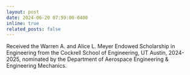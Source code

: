 ```yaml
---
layout: post
date: 2024-06-20 07:59:00-0400
inline: true
related_posts: false
---
```


Received the Warren A. and Alice L. Meyer Endowed Scholarship in Engineering from the Cockrell School of Engineering, UT Austin, 2024-2025, nominated by the Department of Aerospace Engineering & Engineering Mechanics.


